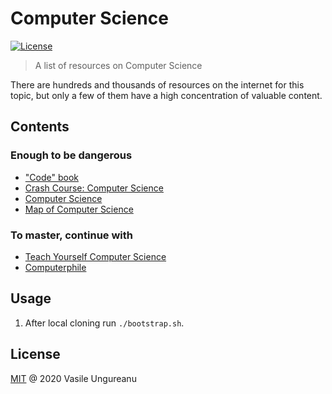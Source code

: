 # Computer Science

<a href="https://github.com/VasileUngureanu/repository-template/blob/master/LICENSE"><img src="https://img.shields.io/badge/license-MIT-green.svg" alt="License"></a>

> A list of resources on Computer Science

There are hundreds and thousands of resources on the internet for this topic, but only a few of them have a high concentration of valuable content.

## Contents

### Enough to be dangerous

* ["Code" book](https://www.goodreads.com/book/show/44882.Code)
* [Crash Course: Computer Science](https://www.youtube.com/playlist?list=PL8dPuuaLjXtNlUrzyH5r6jN9ulIgZBpdo)
* [Computer Science](https://www.youtube.com/channel/UCSX3MR0gnKDxyXAyljWzm0Q)
* [Map of Computer Science](https://www.youtube.com/watch?v=SzJ46YA_RaA)

### To master, continue with

* [Teach Yourself Computer Science](https://teachyourselfcs.com/)
* [Computerphile](https://www.youtube.com/user/Computerphile)

## Usage

1. After local cloning run `./bootstrap.sh`.

License
-------

[MIT](LICENSE) @ 2020 Vasile Ungureanu
